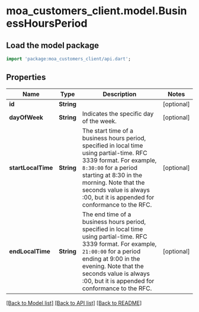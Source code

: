 # moa_customers_client.model.BusinessHoursPeriod

## Load the model package
```dart
import 'package:moa_customers_client/api.dart';
```

## Properties
Name | Type | Description | Notes
------------ | ------------- | ------------- | -------------
**id** | **String** |  | [optional] 
**dayOfWeek** | **String** | Indicates the specific day  of the week. | [optional] 
**startLocalTime** | **String** | The start time of a business hours period, specified in local time using partial-time. RFC 3339 format. For example, `8:30:00` for a period starting at 8:30 in the morning. Note that the seconds value is always :00, but it is appended for conformance to the RFC. | [optional] 
**endLocalTime** | **String** | The end time of a business hours period, specified in local time using partial-time. RFC 3339 format. For example, `21:00:00` for a period ending at 9:00 in the evening. Note that the seconds value is always :00, but it is appended for conformance to the RFC. | [optional] 

[[Back to Model list]](../README.md#documentation-for-models) [[Back to API list]](../README.md#documentation-for-api-endpoints) [[Back to README]](../README.md)


